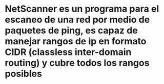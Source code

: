 # NetScanner es un programa para el escaneo de una red por medio de paquetes de ping, es capaz de manejar rangos de ip en  formato CIDR (classless inter-domain routing) y cubre todos los rangos posibles

